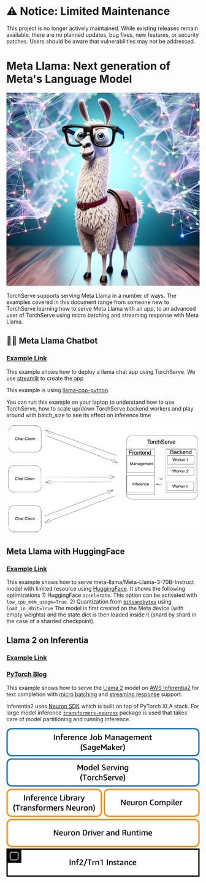 # ⚠️ Notice: Limited Maintenance

This project is no longer actively maintained. While existing releases remain available, there are no planned updates, bug fixes, new features, or security patches. Users should be aware that vulnerabilities may not be addressed.

# Meta Llama: Next generation of Meta's Language Model
![Llama](./images/llama.png)

TorchServe supports serving Meta Llama in a number of ways. The examples covered in this document range from someone new to TorchServe learning how to serve Meta Llama with an app, to an advanced user of TorchServe using micro batching and streaming response with Meta Llama.

## 🦙💬 Meta Llama Chatbot

### [Example Link](https://github.com/pytorch/serve/tree/master/examples/LLM/llama/chat_app)

This example shows how to deploy a llama chat app using TorchServe.
We use [streamlit](https://github.com/streamlit/streamlit) to create the app

This example is  using [llama-cpp-python](https://github.com/abetlen/llama-cpp-python).

You can run this example on your laptop to understand how to use TorchServe, how to scale up/down TorchServe backend workers and play around with batch_size to see its effect on inference time

![Chatbot Architecture](./chat_app/screenshots/architecture.png)

## Meta Llama with HuggingFace

### [Example Link](https://github.com/pytorch/serve/tree/master/examples/large_models/Huggingface_accelerate/llama)

This example shows how to serve meta-llama/Meta-Llama-3-70B-Instruct model with limited resource using [HuggingFace](https://huggingface.co/meta-llama/Meta-Llama-3-70B-Instruct). It shows the following optimizations
    1) HuggingFace `accelerate`. This option can be activated with `low_cpu_mem_usage=True`.
    2) Quantization from [`bitsandbytes`](https://github.com/TimDettmers/bitsandbytes)  using `load_in_8bit=True`
The model is first created on the Meta device (with empty weights) and the state dict is then loaded inside it (shard by shard in the case of a sharded checkpoint).

## Llama 2 on Inferentia

### [Example Link](https://github.com/pytorch/serve/tree/master/examples/large_models/inferentia2/llama2)

### [PyTorch Blog](https://pytorch.org/blog/high-performance-llama/)

This example shows how to serve the [Llama 2](https://huggingface.co/meta-llama) model on [AWS Inferentia2](https://aws.amazon.com/ec2/instance-types/inf2/) for text completion with [micro batching](https://github.com/pytorch/serve/tree/96450b9d0ab2a7290221f0e07aea5fda8a83efaf/examples/micro_batching) and [streaming response](https://github.com/pytorch/serve/blob/96450b9d0ab2a7290221f0e07aea5fda8a83efaf/docs/inference_api.md#curl-example-1) support.

Inferentia2 uses [Neuron SDK](https://aws.amazon.com/machine-learning/neuron/) which is built on top of PyTorch XLA stack. For large model inference [`transformers-neuronx`](https://github.com/aws-neuron/transformers-neuronx) package is used that takes care of model partitioning and running inference.

![Inferentia 2 Software Stack](./images/software_stack_inf2.jpg)
